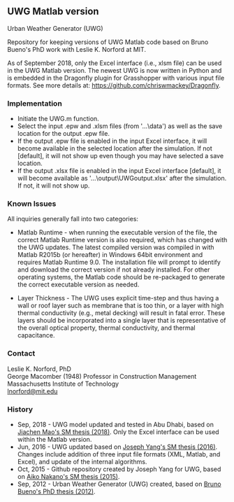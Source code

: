 ## UWG Matlab version
Urban Weather Generator (UWG)

Repository for keeping versions of UWG Matlab code based on Bruno Bueno's PhD work with Leslie K. Norford at MIT.

As of September 2018, only the Excel interface (i.e., xlsm file) can be used in the UWG Matlab version. The newest UWG is now written in Python and is embedded in the Dragonfly plugin for Grasshopper with various input file formats. See more details at: <https://github.com/chriswmackey/Dragonfly>.


### Implementation
* Initiate the UWG.m function.
* Select the input .epw and .xlsm files (from '...\data\') as well as the save location for the output .epw file.
* If the output .epw file is enabled in the input Excel interface, it will become available in the selected location after the simulation. If not [default], it will not show up even though you may have selected a save location.
* If the output .xlsx file is enabled in the input Excel interface [default], it will become available as '...\output\UWGoutput.xlsx' after the simulation. If not, it will not show up.

### Known Issues
All inquiries generally fall into two categories:
* Matlab Runtime - when running the executable version of the file, the correct Matlab Runtime version is also required, which has changed with the UWG updates. The latest compiled version was compiled in with Matlab R2015b (or hereafter) in Windows 64bit environment and requires Matlab Runtime 9.0. The installation file will prompt to identify and download the correct version if not already installed. For other operating systems, the Matlab code should be re-packaged to generate the correct executable version as needed.

* Layer Thickness - The UWG uses explicit time-step and thus having a wall or roof layer such as membrane that is too thin, or a layer with high thermal conductivity (e.g., metal decking) will result in fatal error. These layers should be incorporated into a single layer that is representative of the overall optical property, thermal conductivity, and thermal capacitance. 


### Contact
Leslie K. Norford, PhD<br/>
George Macomber (1948) Professor in Construction Management<br/>
Massachusetts Institute of Technology<br/>
<lnorford@mit.edu>


### History
* Sep, 2018 - UWG model updated and tested in Abu Dhabi, based on [Jiachen Mao's SM thesis (2018)](https://dspace.mit.edu/handle/1721.1/120873). Only the Excel interface can be used within the Matlab version.
* Jun, 2016 - UWG updated based on [Joseph Yang's SM thesis (2016)](https://dspace.mit.edu/handle/1721.1/107347). Changes include addition of three input file formats (XML, Matlab, and Excel), and update of the internal algorithms. 
* Oct, 2015 - Github repository created by Joseph Yang for UWG, based on [Aiko Nakano's SM thesis (2015)](https://dspace.mit.edu/handle/1721.1/99251).
* Sep, 2012 - Urban Weather Generator (UWG) created, based on [Bruno Bueno's PhD thesis (2012)](https://dspace.mit.edu/handle/1721.1/77774).

